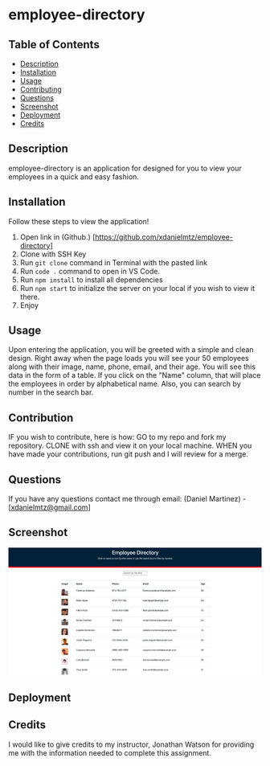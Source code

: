 # employee-directory


## Table of Contents
* [Description](#description)
* [Installation](#installation)
* [Usage](#usage)
* [Contributing](#contribution)
* [Questions](#questions)
* [Screenshot](#screenshot)
* [Deployment](#deployment)
* [Credits](#credits)

## Description
employee-directory is an application for designed for you to view your employees in a quick and easy fashion.  

## Installation
Follow these steps to view the application!

1. Open link in (Github.) [https://github.com/xdanielmtz/employee-directory]
2. Clone with SSH Key
3. Run `git clone` command in Terminal with the pasted link
4. Run `code .` command to open in VS Code.
5. Run `npm install` to install all dependencies
6. Run `npm start` to initialize the server on your local if you wish to view it there.
7. Enjoy

## Usage
Upon entering the application, you will be greeted with a simple and clean design. Right away when the page loads you will see your 50 employees along with their image, name, phone, email, and their age.
You will see this data in the form of a table. If you click on the "Name" column, that will place the employees in order by alphabetical name. Also, you can search by number in the search bar. 

## Contribution
IF you wish to contribute, here is how:
GO to my repo and fork my repository.
CLONE with ssh and view it on your local machine.
WHEN you have made your contributions, run git push and I will review for a merge.

## Questions
If you have any questions contact me through email:
    (Daniel Martinez) - [xdanielmtz@gmail.com]

## Screenshot
![Home Page](assets/employee-directory-ss.png)

## Deployment

## Credits
I would like to give credits to my instructor, Jonathan Watson for providing me with the information needed to complete this assignment. 